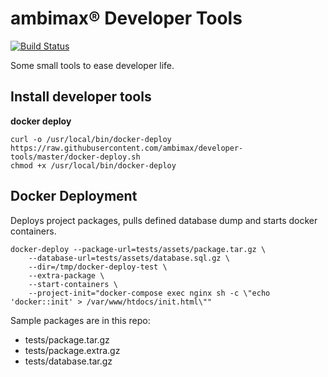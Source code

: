 # ambimax® Developer Tools

[![Build Status](https://travis-ci.org/ambimax/developer-tools.svg?branch=master)](https://travis-ci.org/ambimax/developer-tools)

Some small tools to ease developer life.

## Install developer tools

**docker deploy**

```
curl -o /usr/local/bin/docker-deploy https://raw.githubusercontent.com/ambimax/developer-tools/master/docker-deploy.sh
chmod +x /usr/local/bin/docker-deploy
```


## Docker Deployment

Deploys project packages, pulls defined database dump and starts docker containers.

```
docker-deploy --package-url=tests/assets/package.tar.gz \
    --database-url=tests/assets/database.sql.gz \
    --dir=/tmp/docker-deploy-test \
    --extra-package \
    --start-containers \
    --project-init="docker-compose exec nginx sh -c \"echo 'docker::init' > /var/www/htdocs/init.html\""
```

Sample packages are in this repo:
 - tests/package.tar.gz
 - tests/package.extra.gz
 - tests/database.tar.gz
 
